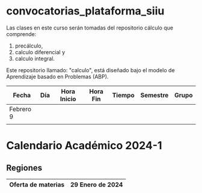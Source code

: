 # convocatorias_plataforma_siiu

Las clases en este curso serán tomadas del repositorio cálculo que comprende:
1. precálculo, 
2. calculo diferencial y 
3. calculo integral.

Este repositorio llamado: "calculo", está diseñado bajo el modelo de Aprendizaje basado en Problemas (ABP). 

|Fecha|Día|Hora Inicio|Hora Fin|Tiempo|Semestre|Grupo|
|-----|---|-----------|--------|------|--------|-----|  
|Febrero 9|||||||
||||||||

# Calendario Académico 2024-1

## Regiones

|Oferta de materias|29 Enero de 2024|
|------------------|----------------|  



